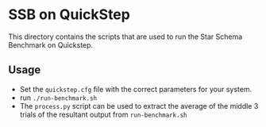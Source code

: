 # SSB on QuickStep
This directory contains the scripts that are used to run the Star Schema Benchmark on Quickstep.

## Usage

- Set the `quickstep.cfg` file with the correct parameters for your system.
- run `./run-benchmark.sh`
- The `process.py` script can be used to extract the average of the middle 3 trials of the resultant output from `run-benchmark.sh`

